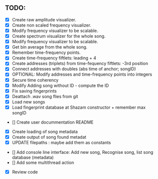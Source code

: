 ﻿## TODO:
- [x] Create raw amplitude visualizer.
- [x] Create non scaled frequency visualizer.
- [x] Modify frequency visualizer to be scalable.
- [x] Create spectrum visualizer for the whole song.
- [x] Modify frequency visualizer to be scalable.
- [x] Get bin average from the whole song.
- [x] Remember time-frequency points.
- [x] Create time-frequency fiftlets: leading + 4
- [x] Create addresses (triplets) from time-fequency fiftlets: -3rd position
- [x] Connect addresses with doubles (abs time of anchor; songID)
- [x] OPTIONAL: Modify addresses and time-frequency points into integers
- [x] Secure time coherency
- [x] Modify Adding song without ID - compute the ID
- [x] Fix saving fingerprints
- [x] Deattach .wav song flies from git
- [x] Load new songs
- [x] Load fingerprint database at Shazam constructor + remember max songID
- [] Create user docummentation README
- [x] Create loading of song metadata
- [x] Create output of song found metadat
- [x] UPDATE filepaths : maybe add them as constants
- [] Add console line interface: Add new song, Recognise song, list song database (metadata)
- [] Add some multithread action
- [x] Review code